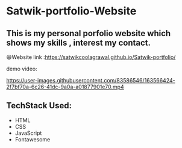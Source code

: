 # Satwik-portfolio-Website
## This is my personal porfolio website which shows my skills , interest my contact.

:smile:Website link :https://satwikcoolagrawal.github.io/Satwik-portfolio/

demo video:


https://user-images.githubusercontent.com/83586546/163566424-2f7bf70a-6c26-41dc-9a0a-a01877901e70.mp4


## TechStack Used:
- HTML
- CSS
- JavaScript
- Fontawesome

